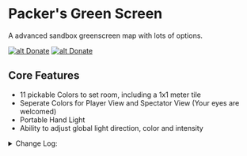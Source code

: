 # Packer's Green Screen
A advanced sandbox greenscreen map with lots of options.

[![alt Donate](https://panels.twitch.tv/panel-144861150-image-4b4979bd-b8e5-4b3c-9aab-28bf6b082007)](https://ko-fi.com/packerb) [![alt Donate](https://panels.twitch.tv/panel-144861150-image-7f567841-1814-415d-ad64-ce3488b89914)](https://streamlabs.com/packerb)

## Core Features
* 11 pickable Colors to set room, including a 1x1 meter tile
* Seperate Colors for Player View and Spectator View (Your eyes are welcomed)
* Portable Hand Light
* Ability to adjust global light direction, color and intensity

<details>
  <summary>Change Log:</summary>

  ```
0.1.5
* Fixed new Handheld menu
* Uploaded Correct Scene... whoooops
  
0.1.3
* Changed menu to be portable item
* Added Player View and Spectator Screen Options (Allows seperate colors to be chosen)
* Added Global Light Settings and ability to rotate it
* Added 3 new primary colors to pick from
  ```
</details>